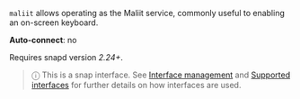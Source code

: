 `maliit` allows operating as the Maliit service, commonly useful to enabling an on-screen keyboard.

**Auto-connect**: no

Requires snapd version _2.24+_.

> ⓘ  This is a snap interface. See [Interface management](/t/interface-management/6154) and [Supported interfaces](/t/supported-interfaces/7744) for further details on how interfaces are used.